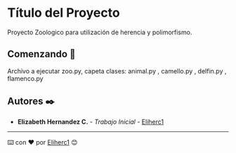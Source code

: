 # Título del Proyecto

Proyecto Zoologico para utilización de herencia y polimorfismo.

## Comenzando 🚀

Archivo a ejecutar zoo.py, capeta clases: animal.py , camello.py , delfin.py , flamenco.py



## Autores ✒️

* **Elizabeth Hernandez C.** - *Trabajo Inicial* - [Eliherc1](https://github.com/Eliherc1)



---
⌨️ con ❤️ por [Eliherc1](https://github.com/Eliherc1) 😊

